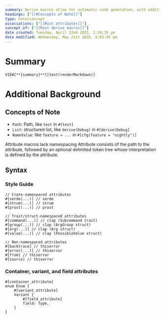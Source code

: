 ```yaml
---
summary: Derive macros allow for automatic code generation, with additional customization through attributes.
headings: ["[[#Concepts of Note]]"]
type: note/concept
associations: ["[[Rust attributes]]"]
concept_of: ["[[Rust derive macros]]"]
date created: Tuesday, April 22nd 2025, 2:24:35 pm
date modified: Wednesday, May 21st 2025, 6:02:45 pm
---
```

# Summary
`VIEW[**{summary}**][text(renderMarkdown)]`

# Additional Background
## Concepts of Note
- `Path`: Path, like `test` in `#[test]`
- `List`: structured list, like `derive(Debug)` in `#[derive(Debug]`
- `NameValue`: like `feature = ...`  in `#[cfg(feature = "nightly")]`

Attribute macros lack namespacing
Attribute consists of the path to the attribute, followed by an optional delimited token tree whose interpretation is defined by the attribute.

## Syntax
### Style Guide
```
// Crate-namespaced attributes
#[serde(...)] // serde
#[strum(...)] // strum
#[prost(...)] // prost

// Trait/struct-namespaced attributes
#[command(...)] // clap (Subcommand trait)
#[group(...)] // clap (ArgGroup struct)
#[arg(...)] // clap (Arg struct)
#[value(...)] // clap (PossibleValue struct)

// Non-namespaced attributes
#[backtrace] // thiserror
#[error(...)] // thiserror
#[from] // thiserror
#[source] // thiserror
```

### Container, variant, and field attributes
```
#[container_attribute]
enum Enum {
    #[variant_attribute]
    Variant {
        #[field_attribute]
        field: Type,
    }
}
```

